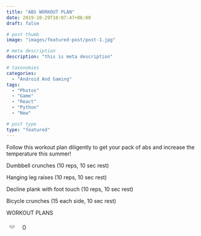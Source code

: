 ```yaml
---
title: "ABS WORKOUT PLAN"
date: 2019-10-29T10:07:47+06:00
draft: false

# post thumb
image: "images/featured-post/post-1.jpg"

# meta description
description: "this is meta description"

# taxonomies
categories:
  - "Android And Gaming"
tags:
  - "Photos"
  - "Game"
  - "React"
  - "Python"
  - "New"

# post type
type: "featured"
---
```


Follow this workout plan diligently to get your pack of abs and increase the temperature this summer!

Dumbbell crunches (10 reps, 10 sec rest)

Hanging leg raises (10 reps, 10 sec rest)

Decline plank with foot touch (10 reps, 10 sec rest)

Bicycle crunches (15 each side, 10 sec rest)

WORKOUT PLANS

<style>
  #like-btn {
    background: none;
    border: none;
    cursor: pointer;
    font-size: 18px;
    color: #ccc; /* light gray for unliked */
    transition: color 0.2s ease;
    user-select: none;
  }
  #like-btn.liked {
    color: red;
  }
  #like-count {
    font-size: 16px;
    margin-left: 8px;
    vertical-align: middle;
    color: #333;
    user-select: none;
  }
</style>

<button id="like-btn" aria-label="Like button">❤️</button>
<span id="like-count">0</span>

<script>
  const likeBtn = document.getElementById('like-btn');
  const likeCountSpan = document.getElementById('like-count');

  // Load count and liked state from localStorage (per visitor)
  let count = parseInt(localStorage.getItem('likeCount')) || 0;
  let liked = localStorage.getItem('liked') === 'true';

  likeCountSpan.textContent = count;

  if (liked) {
    likeBtn.classList.add('liked');
  } else {
    likeBtn.classList.remove('liked');
  }

  likeBtn.addEventListener('click', () => {
    if (!liked) {
      count++;
      liked = true;
      likeBtn.classList.add('liked');
      // Send GA4 event if available
      if (typeof gtag === 'function') {
        gtag('event', 'blog_post_like', {
          event_category: 'engagement',
          event_label: window.location.pathname,
          value: count
        });
      }
    } else {
      // Optional: allow un-like
      count = count > 0 ? count - 1 : 0;
      liked = false;
      likeBtn.classList.remove('liked');
    }
    likeCountSpan.textContent = count;
    localStorage.setItem('likeCount', count);
    localStorage.setItem('liked', liked);
  });
</script>
